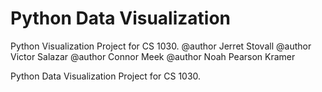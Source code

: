 # Python Data Visualization
Python Visualization Project for CS 1030. 
@author Jerret Stovall
@author Victor Salazar
@author Connor Meek
@author Noah Pearson Kramer

Python Data Visualization Project for CS 1030.

